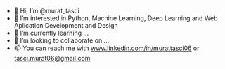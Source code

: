 - 👋 Hi, I’m @murat_tasci
- 👀 I’m interested in Python, Machine Learning, Deep Learning and Web Aplication Development and Design
- 🌱 I’m currently learning ...
- 💞️ I’m looking to collaborate on ...
- 📫 You can reach me with www.linkedin.com/in/murattasci06 or tasci.murat06@gmail.com

<!---
murattsci/murattsci is a ✨ special ✨ repository because its `README.md` (this file) appears on your GitHub profile.
You can click the Preview link to take a look at your changes.
--->
